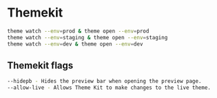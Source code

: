 # Themekit
```bash
theme watch --env=prod & theme open --env=prod
theme watch --env=staging & theme open --env=staging
theme watch --env=dev & theme open --env=dev
```

## Themekit flags
```bash
--hidepb - Hides the preview bar when opening the preview page.
--allow-live - Allows Theme Kit to make changes to the live theme.
```